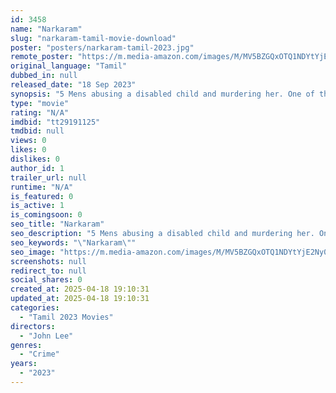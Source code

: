 ```yaml
---
id: 3458
name: "Narkaram"
slug: "narkaram-tamil-movie-download"
poster: "posters/narkaram-tamil-2023.jpg"
remote_poster: "https://m.media-amazon.com/images/M/MV5BZGQxOTQ1NDYtYjE2Ny00YTZlLWFkYzYtMTA4ZjlhMDdhZTRlXkEyXkFqcGdeQXVyMTA4MzQ4NzMw._V1_SX300.jpg"
original_language: "Tamil"
dubbed_in: null
released_date: "18 Sep 2023"
synopsis: "5 Mens abusing a disabled child and murdering her. One of the relative of the abused child was taking revenge on the culprits. The whole truth and what happened was comes to know through Police investigation."
type: "movie"
rating: "N/A"
imdbid: "tt29191125"
tmdbid: null
views: 0
likes: 0
dislikes: 0
author_id: 1
trailer_url: null
runtime: "N/A"
is_featured: 0
is_active: 1
is_comingsoon: 0
seo_title: "Narkaram"
seo_description: "5 Mens abusing a disabled child and murdering her. One of the relative of the abused child was taking revenge on the culprits. The whole truth and what happened was comes to know through Police investigation."
seo_keywords: "\"Narkaram\""
seo_image: "https://m.media-amazon.com/images/M/MV5BZGQxOTQ1NDYtYjE2Ny00YTZlLWFkYzYtMTA4ZjlhMDdhZTRlXkEyXkFqcGdeQXVyMTA4MzQ4NzMw._V1_SX300.jpg"
screenshots: null
redirect_to: null
social_shares: 0
created_at: 2025-04-18 19:10:31
updated_at: 2025-04-18 19:10:31
categories:
  - "Tamil 2023 Movies"
directors:
  - "John Lee"
genres:
  - "Crime"
years:
  - "2023"
---
```


